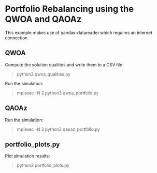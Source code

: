 Portfolio Rebalancing using the QWOA and QAOAz
==============================================

This example makes use of pandas-datareader which requires an internet connection.

QWOA
----

Compute the solution qualities and write them to a CSV file:

> python3 qwoa\_qualities.py

Run the simulation:

> mpiexec -N 2 python3 qwoa\_portfolio.py

QAOAz
-----

Run the simulation:

> mpiexec -N 2 python3 qaoaz\_portfolio.py

portfolio\_plots.py
-------------------

Plot simulation results:

> python3 portfolio\_plots.py
